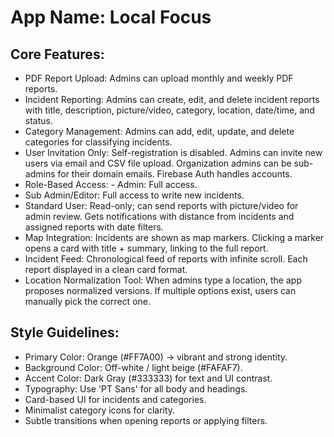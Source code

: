 # **App Name**: Local Focus

## Core Features:

- PDF Report Upload: Admins can upload monthly and weekly PDF reports.
- Incident Reporting: Admins can create, edit, and delete incident reports with title, description, picture/video, category, location, date/time, and status.
- Category Management: Admins can add, edit, update, and delete categories for classifying incidents.
- User Invitation Only: Self-registration is disabled. Admins can invite new users via email and CSV file upload. Organization admins can be sub-admins for their domain emails. Firebase Auth handles accounts.
- Role-Based Access: - Admin: Full access.
- Sub Admin/Editor: Full access to write new incidents.
- Standard User: Read-only; can send reports with picture/video for admin review. Gets notifications with distance from incidents and assigned reports with date filters.
- Map Integration: Incidents are shown as map markers. Clicking a marker opens a card with title + summary, linking to the full report.
- Incident Feed: Chronological feed of reports with infinite scroll. Each report displayed in a clean card format.
- Location Normalization Tool: When admins type a location, the app proposes normalized versions. If multiple options exist, users can manually pick the correct one.

## Style Guidelines:

- Primary Color: Orange (#FF7A00) → vibrant and strong identity.
- Background Color: Off-white / light beige (#FAFAF7).
- Accent Color: Dark Gray (#333333) for text and UI contrast.
- Typography: Use 'PT Sans' for all body and headings.
- Card-based UI for incidents and categories.
- Minimalist category icons for clarity.
- Subtle transitions when opening reports or applying filters.